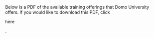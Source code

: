 

Below is a PDF of the available training offerings that Domo University offers. If you would like to download this PDF, click

here

.



